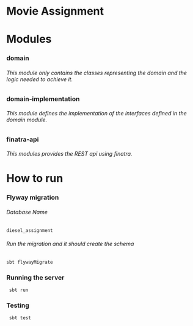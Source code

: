 # Movie Assignment

# Modules

### domain

###### This module only contains the classes representing the domain and the logic needed to achieve it.

### domain-implementation

###### This module defines the implementation of the interfaces defined in the domain module.

### finatra-api

###### This modules provides the REST api using finatra.

# How to run

### Flyway migration

###### Database Name

```
diesel_assignment
```

###### Run the migration and it should create the schema 

 ```
 sbt flywayMigrate
 ```

### Running the server
```
 sbt run
```
### Testing
```
 sbt test
```

